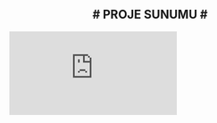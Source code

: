 <div align="center">
  <h2> # PROJE SUNUMU #
</div>
  
<embed src="https://nbviewer.jupyter.org/github/cgtykarasu/PG1926/blob/main/Proje/projeSunu.pdf" />


